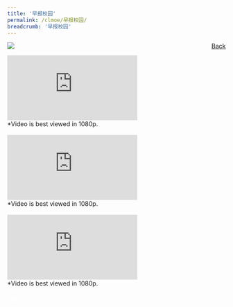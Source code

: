 ```yaml
---
title: '早报校园'
permalink: /clmoe/早报校园/
breadcrumb: '早报校园'
---
```

<a href="/gallery/华文学习展示区-chinese-exhibitions-e/community-partners/" style="float:right;">Back</a>
 <img src="/images/SPH-CL.jpg"> <br/>
<div class="video-container">
  <iframe src="https://www.youtube.com/embed/crd1e1z_FPc" frameborder="0" allow="accelerometer; autoplay; encrypted-media; gyroscope; picture-in-picture" allowfullscreen></iframe></div>
*Video is best viewed in 1080p.<br/><br/>
<div class="video-container">
  <iframe src="https://www.youtube.com/embed/M5BPpRfkbO8" frameborder="0" allow="accelerometer; autoplay; encrypted-media; gyroscope; picture-in-picture" allowfullscreen></iframe></div>
*Video is best viewed in 1080p.<br/><br/>
<div class="video-container">
  <iframe src="https://www.youtube.com/embed/pGmNHpiA4NI" frameborder="0" allow="accelerometer; autoplay; encrypted-media; gyroscope; picture-in-picture" allowfullscreen></iframe></div>
*Video is best viewed in 1080p.<br/><br/>
<div class="btntop"><a href="#top" style="text-decoration:none;"><span style="color:white"><b>Top</b></span></a></div>
